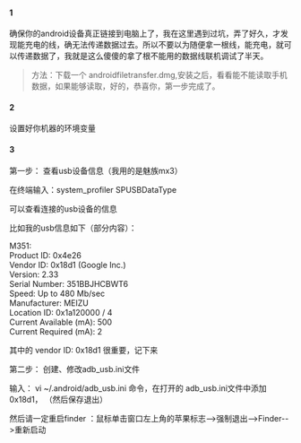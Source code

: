 #### 1

确保你的android设备真正链接到电脑上了，我在这里遇到过坑，弄了好久，才发现能充电的线，确无法传递数据过去。所以不要以为随便拿一根线，能充电，就可以传递数据了，我就是这么傻傻的拿了根不能用的数据线联机调试了半天。

> 方法：下载一个 androidfiletransfer.dmg,安装之后，看看能不能读取手机数据，如果能够读取，好的，恭喜你，第一步完成了。

#### 2

设置好你机器的环境变量

#### 3

第一步： 查看usb设备信息（我用的是魅族mx3）

在终端输入：system_profiler SPUSBDataType

可以查看连接的usb设备的信息

比如我的usb信息如下（部分内容）：

 M351:  
              Product ID: 0x4e26  
              Vendor ID: 0x18d1  (Google Inc.)  
              Version:  2.33  
              Serial Number: 351BBJHCBWT6  
              Speed: Up to 480 Mb/sec  
              Manufacturer: MEIZU  
              Location ID: 0x1a120000 / 4  
              Current Available (mA): 500  
              Current Required (mA): 2

其中的 vendor ID: 0x18d1 很重要，记下来

第二步： 创建、修改adb_usb.ini文件

输入： vi ~/.android/adb_usb.ini 命令，在打开的 adb_usb.ini文件中添加0x18d1， （然后保存退出）

然后请一定重启finder ：鼠标单击窗口左上角的苹果标志-->强制退出-->Finder-->重新启动

